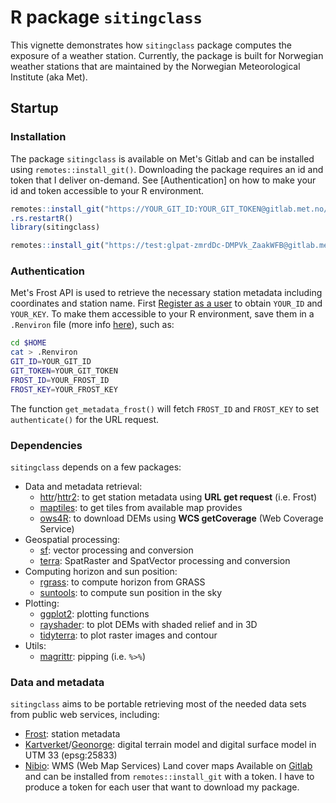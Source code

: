 # R package `sitingclass`
This vignette demonstrates how `sitingclass` package computes the exposure of a weather station. Currently, the package is built for Norwegian weather stations that are maintained by the Norwegian Meteorological Institute (aka Met). 

## Startup
### Installation
The package `sitingclass` is available on Met's Gitlab and can be installed using `remotes::install_git()`. Downloading the package requires an id and token that I deliver on-demand. See [Authentication] on how to make your id and token accessible to your R environment.

```R
remotes::install_git("https://YOUR_GIT_ID:YOUR_GIT_TOKEN@gitlab.met.no/pierreml/sitingclass.git",force=T)
.rs.restartR()
library(sitingclass)
```
```R
remotes::install_git("https://test:glpat-zmrdDc-DMPVk_ZaakWFB@gitlab.met.no/pierreml/sitingclass.git",force=T)
```
### Authentication
Met's Frost API is used to retrieve the necessary station metadata including coordinates and station name. First [Register as a user](https://frost-beta.met.no/docs/starthere) to obtain `YOUR_ID` and `YOUR_KEY`. To make them accessible to your R environment, save them in a `.Renviron` file (more info [here](https://rstats.wtf/r-startup.html)), such as:
```bash
cd $HOME
cat > .Renviron
GIT_ID=YOUR_GIT_ID
GIT_TOKEN=YOUR_GIT_TOKEN
FROST_ID=YOUR_FROST_ID
FROST_KEY=YOUR_FROST_KEY
```
The function `get_metadata_frost()` will fetch `FROST_ID` and `FROST_KEY` to set `authenticate()` for the URL request.

### Dependencies
`sitingclass` depends on a few packages:

* Data and metadata retrieval:
  + [httr](https://httr.r-lib.org/)/[httr2](https://httr2.r-lib.org/): to get station metadata using **URL get request** (i.e. Frost)
  + [maptiles](https://github.com/riatelab/maptiles): to get tiles from available map provides
  + [ows4R](https://github.com/eblondel/ows4R): to download DEMs using **WCS getCoverage** (Web Coverage Service)
* Geospatial processing:
  + [sf](https://github.com/rspatial/sf): vector processing and conversion
  + [terra](https://github.com/rspatial/terra): SpatRaster and SpatVector processing and conversion
* Computing horizon and sun position:
  + [rgrass](https://rsbivand.github.io/rgrass/): to compute horizon from GRASS
  + [suntools](https://github.com/adokter/suntools/): to compute sun position in the sky
* Plotting:
  + [ggplot2](https://ggplot2.tidyverse.org/): plotting functions
  + [rayshader](https://www.rayshader.com/): to plot DEMs with shaded relief and in 3D
  + [tidyterra](https://dieghernan.github.io/tidyterra/): to plot raster images and contour
* Utils:
  + [magrittr](https://magrittr.tidyverse.org/): pipping (i.e. `%>%`)
  
### Data and metadata 
`sitingclass` aims to be portable retrieving most of the needed data sets from public web services, including:

- [Frost](https://frost-beta.met.no/docs/codeexamples): station metadata
- [Kartverket](https://www.kartverket.no/geodataarbeid/nasjonal-detaljert-hoydemodell)/[Geonorge](https://kartkatalog.geonorge.no/metadata?text=25833+WCS+h%C3%B8ydemodell): digital terrain model and digital surface model in UTM 33 (epsg:25833)
- [Nibio](https://nibio.no/tjenester/wms-tjenester/wms-tjenester-ar5): WMS (Web Map Services) Land cover maps
Available on [Gitlab](https://gitlab.met.no/pierreml/sitingclass) and can be installed from `remotes::install_git` with a token. I have to produce a token for each user that want to download my package. 


